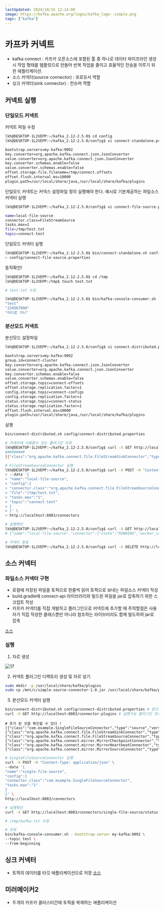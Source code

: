 ```yaml
---
lastUpdated: 2024/10/15 12:14:00
image: https://kafka.apache.org/logos/kafka_logo--simple.png
tags: ["kafka"]
---
```


# 카프카 커넥트

- kafka connect : 카프카 오픈소스에 포함된 툴 중 하나로 데이터 파이프라인 생성 시 작업 형태를 템플릿으로 만들어 반복 작업을 줄이고 효율적인 전송을 이루기 위한 애플리케이션. 
- 소스 커넥터(source connector) : 프로듀서 역할
- 싱크 커넥터(sink connector) : 컨슈머 역할

## 커넥트 실행
### 단일모드 커넥트

커넥트 파일 수정
```sh
lkh@DESKTOP-1L2VEPP:~/kafka_2.12-2.5.0$ cd config
lkh@DESKTOP-1L2VEPP:~/kafka_2.12-2.5.0/config$ vi connect-standalone.properties

bootstrap.servers=my-kafka:9092
key.converter=org.apache.kafka.connect.json.JsonConverter
value.converter=org.apache.kafka.connect.json.JsonConverter
key.converter.schemas.enable=false
value.converter.schemas.enable=false
offset.storage.file.filename=/tmp/connect.offsets
offset.flush.interval.ms=10000
plugin.path=/usr/local/share/java,/usr/local/share/kafka/plugins
```
단일모드 커넥트는 커넥스 설정파일 정의 실행해야 한다. 예시로 기본제공하는 파일소스커넥터 실행

```sh
lkh@DESKTOP-1L2VEPP:~/kafka_2.12-2.5.0/config$ vi connect-file-source.properties

name=local-file-source
connector.class=FileStreamSource
tasks.max=1
file=/tmp/test.txt
topic=connect-test
```
단일모드 커넥터 실행
```sh
lkh@DESKTOP-1L2VEPP:~/kafka_2.12-2.5.0$ bin/connect-standalone.sh config/connect-standalone.properties \
> config/connect-file-source.properties
```

동작확인! 

```sh
lkh@DESKTOP-1L2VEPP:~/kafka_2.12-2.5.0$ cd /tmp
lkh@DESKTOP-1L2VEPP:/tmp$ touch test.txt

# test.txt 수정

lkh@DESKTOP-1L2VEPP:~/kafka_2.12-2.5.0$ bin/kafka-console-consumer.sh --bootstrap-server my-kafka:9092 --topic connect-test --from-beginning
"test"
"234567890"
"어디로 가니"
```

### 분산모드 커넥트

분산모드 설정파일

```sh
lkh@DESKTOP-1L2VEPP:~/kafka_2.12-2.5.0/config$ vi connect-distributed.properties

bootstrap.servers=my-kafka:9092
group.id=connect-cluster
key.converter=org.apache.kafka.connect.json.JsonConverter
value.converter=org.apache.kafka.connect.json.JsonConverter
key.converter.schemas.enable=false
value.converter.schemas.enable=false
offset.storage.topic=connect-offsets
offset.storage.replication.factor=1
config.storage.topic=connect-configs
config.storage.replication.factor=1
status.storage.topic=connect-status
status.storage.replication.factor=1
offset.flush.interval.ms=10000
plugin.path=/usr/local/share/java,/usr/local/share/kafka/plugins
```

실행

```sh
bin/connect-distributed.sh config/connect-distributed.properties
```

```sh
# 커넥트에 사용할수 있는 플러그인 조회
lkh@DESKTOP-1L2VEPP:~/kafka_2.12-2.5.0/config$ curl -X GET http://localhost:8083/connector-plugins
#########
[{"class":"org.apache.kafka.connect.file.FileStreamSinkConnector","type":"sink","version":"2.5.0"},{"class":"org.apache.kafka.connect.file.FileStreamSourceConnector","type":"source","version":"2.5.0"},{"class":"org.apache.kafka.connect.mirror.MirrorCheckpointConnector","type":"source","version":"1"},{"class":"org.apache.kafka.connect.mirror.MirrorHeartbeatConnector","type":"source","version":"1"},{"class":"org.apache.kafka.connect.mirror.MirrorSourceConnector","type":"source","version":"1"}]

# FileStreamSourceConnector 실행
lkh@DESKTOP-1L2VEPP:~/kafka_2.12-2.5.0/config$ curl -X POST -H "Content-Type: application/json" \
> --data '{
> "name":"local-file-source",
> "config":{
> "connector.class":"org.apache.kafka.connect.file.FileStreamSourceConnector",
> "file":"/tmp/test.txt",
> "tasks.max":"1",
> "topic":"connect-test"
> }
> }' \
> http://localhost:8083/connectors

# 실행확인
lkh@DESKTOP-1L2VEPP:~/kafka_2.12-2.5.0/config$ curl -X GET http://localhost:8083/connectors/local-file-source/status
# {"name":"local-file-source","connector":{"state":"RUNNING","worker_id":"127.0.1.1:8083"},"tasks":[{"id":0,"state":"RUNNING","worker_id":"127.0.1.1:8083"}],"type":"source"}

# 커넥터 종료
lkh@DESKTOP-1L2VEPP:~/kafka_2.12-2.5.0/config$ curl -X DELETE http://localhost:8083/connectors/local-file-source
```


## 소스 커넥터

### 파일소스 커넥터 구현
- 로컬에 저장된 파일을 토픽으로 한줄씩 읽어 토픽으로 보내는 파일소스 커넥터 작성
- build.gradle에 connect-api 라이브러리와 빌드된 파일을 jar로 압축하기 위한 스크립트 작성
- 카프카 커넥터를 직접 개발하고 플러그인으로 커넥트에 추가할 때 주의할점은 사용자가 직접 작성한 클래스뿐만 아니라 참조하는 라이브러리도 함께 빌드하여 jar로 압축

[소스](https://github.com/bjpublic/apache-kafka-with-java/tree/master/Chapter3/3.6%20kafka-connector/simple-source-connector)

### 실행

1. 자르 생성  

![17](~@image/2024/kafka/17.png)

2. 커넥트 플러그인 디렉토리 생성 및 자르 넣기
```sh
sudo mkdir -p /usr/local/share/kafka/plugins
sudo cp /mnt/c/simple-source-connector-1.0.jar /usr/local/share/kafka/plugins
```

3. 분산모드 커넥터 실행
```sh
bin/connect-distributed.sh config/connect-distributed.properties # 분산모드 커넥터 실행
curl -X GET http://localhost:8083/connector-plugins # 실행가능 플러그인 조회
```
```
# 추가 된 것을 확인할 수 있다 !
[{"class":"com.example.SingleFileSourceConnector","type":"source","version":"1.0"}, 
{"class":"org.apache.kafka.connect.file.FileStreamSinkConnector","type":"sink","version":"2.5.0"}, 
{"class":"org.apache.kafka.connect.file.FileStreamSourceConnector","type":"source","version":"2.5.0"}, 
{"class":"org.apache.kafka.connect.mirror.MirrorCheckpointConnector","type":"source","version":"1"},{"class":"org.apache.kafka.connect.mirror.MirrorHeartbeatConnector","type":"source","version":"1"}, 
{"class":"org.apache.kafka.connect.mirror.MirrorSourceConnector","type":"source","version":"1"}]
```

```sh
# SingleFileSourceConnector 실행
curl -X POST -H "Content-Type: application/json" \
--data '{
"name":"single-file-source",
"config":{
"connector.class":"com.example.SingleFileSourceConnector",
"tasks.max":"1"
}
}' \
http://localhost:8083/connectors

# 실행확인
curl -X GET http://localhost:8083/connectors/single-file-source/status

# /tmp/kafka.txt 수정

# 조회
bin/kafka-console-consumer.sh --bootstrap-server my-kafka:9092 \
--topic test \
--from-beginning
```

## 싱크 커넥터
- 토픽의 데이터를 타깃 애플리케이션으로 저장
[소스](https://github.com/bjpublic/apache-kafka-with-java/tree/master/Chapter3/3.6%20kafka-connector/simple-sink-connector)

## 미러메이커2
- 두개의 카프카 클러스터간에 토픽을 복제하는 애플리케이션
